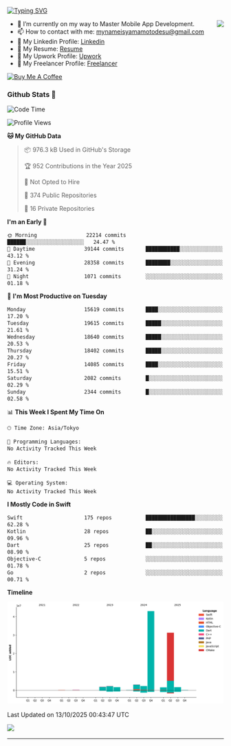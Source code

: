 
[![Typing SVG](https://readme-typing-svg.demolab.com/?lines=Thank+You+For+Visiting!!;You+Are+Welcome✨;I+am+Kyo+Yamamoto;Mobile+Developer)](https://git.io/typing-svg)
<p>
<img align="right" src="https://media.giphy.com/media/26ufdb3cYKwbRtYVW/giphy.gif" style="max-width:100%;" height="150px">

- 🌱 I’m currently on my way to Master Mobile App Development.
- 📫 How to contact with me: mynameisyamamotodesu@gmail.com
- 🔗 My Linkedin Profile: [Linkedin](https://www.linkedin.com/in/kyo-yamamoto-a2ab50239)
- 🔗 My Resume: [Resume](https://www.kickresume.com/cv/rNok4e/)
- 🔗 My Upwork Profile: [Upwork](https://www.upwork.com/freelancers/~01aa9115102bb4af25)
- 🔗 My Freelancer Profile: [Freelancer](https://www.freelancer.com/u/yamamotodesu)

<a href="https://www.buymeacoffee.com/kyoyamamoto" target="_blank"><img src="https://cdn.buymeacoffee.com/buttons/default-orange.png" alt="Buy Me A Coffee" height="41" width="174"></a>

### Github Stats 🥇 
<!--START_SECTION:waka-->
![Code Time](http://img.shields.io/badge/Code%20Time-1%2C125%20hrs%2055%20mins-blue)

![Profile Views](http://img.shields.io/badge/Profile%20Views-0-blue)

**🐱 My GitHub Data** 

> 📦 976.3 kB Used in GitHub's Storage 
 > 
> 🏆 952 Contributions in the Year 2025
 > 
> 🚫 Not Opted to Hire
 > 
> 📜 374 Public Repositories 
 > 
> 🔑 16 Private Repositories 
 > 
**I'm an Early 🐤** 

```text
🌞 Morning                22214 commits       ██████░░░░░░░░░░░░░░░░░░░   24.47 % 
🌆 Daytime                39144 commits       ███████████░░░░░░░░░░░░░░   43.12 % 
🌃 Evening                28358 commits       ████████░░░░░░░░░░░░░░░░░   31.24 % 
🌙 Night                  1071 commits        ░░░░░░░░░░░░░░░░░░░░░░░░░   01.18 % 
```
📅 **I'm Most Productive on Tuesday** 

```text
Monday                   15619 commits       ████░░░░░░░░░░░░░░░░░░░░░   17.20 % 
Tuesday                  19615 commits       █████░░░░░░░░░░░░░░░░░░░░   21.61 % 
Wednesday                18640 commits       █████░░░░░░░░░░░░░░░░░░░░   20.53 % 
Thursday                 18402 commits       █████░░░░░░░░░░░░░░░░░░░░   20.27 % 
Friday                   14085 commits       ████░░░░░░░░░░░░░░░░░░░░░   15.51 % 
Saturday                 2082 commits        █░░░░░░░░░░░░░░░░░░░░░░░░   02.29 % 
Sunday                   2344 commits        █░░░░░░░░░░░░░░░░░░░░░░░░   02.58 % 
```


📊 **This Week I Spent My Time On** 

```text
🕑︎ Time Zone: Asia/Tokyo

💬 Programming Languages: 
No Activity Tracked This Week

🔥 Editors: 
No Activity Tracked This Week

💻 Operating System: 
No Activity Tracked This Week
```

**I Mostly Code in Swift** 

```text
Swift                    175 repos           ████████████████░░░░░░░░░   62.28 % 
Kotlin                   28 repos            ██░░░░░░░░░░░░░░░░░░░░░░░   09.96 % 
Dart                     25 repos            ██░░░░░░░░░░░░░░░░░░░░░░░   08.90 % 
Objective-C              5 repos             ░░░░░░░░░░░░░░░░░░░░░░░░░   01.78 % 
Go                       2 repos             ░░░░░░░░░░░░░░░░░░░░░░░░░   00.71 % 
```



**Timeline**

![Lines of Code chart](https://raw.githubusercontent.com/YamamotoDesu/YamamotoDesu/main/assets/bar_graph.png)


 Last Updated on 13/10/2025 00:43:47 UTC
<!--END_SECTION:waka-->

![](https://github-profile-summary-cards.vercel.app/api/cards/profile-details?username=YamamotoDesu&theme=vue)

----

